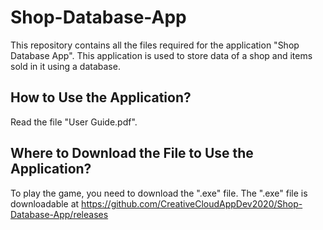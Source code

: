 # Shop-Database-App
This repository contains all the files required for the application "Shop Database App". This application is used 
to store data of a shop and items sold in it using a database.

## How to Use the Application?
Read the file "User Guide.pdf".

## Where to Download the File to Use the Application?
To play the game, you need to download the ".exe" file.
The ".exe" file is downloadable at https://github.com/CreativeCloudAppDev2020/Shop-Database-App/releases
